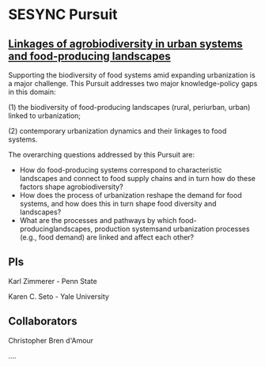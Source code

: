 # SESYNC Pursuit

## [Linkages of agrobiodiversity in urban systems and food-producing landscapes][1]

Supporting the biodiversity of food systems amid expanding urbanization is a major challenge. This Pursuit addresses two major knowledge-policy gaps in this domain:

(1) the biodiversity of food-producing landscapes (rural, periurban, urban) linked to urbanization;

(2) contemporary urbanization dynamics and their linkages to food systems. 

The overarching questions addressed by this Pursuit are: 

- How do food-producing systems correspond to characteristic landscapes and connect to food supply chains and in turn how do these factors shape agrobiodiversity? 
- How does the process of urbanization reshape the demand for food systems, and how does this in turn shape food diversity and landscapes?
- What are the processes and pathways by which food-producinglandscapes, production systemsand urbanization processes (e.g., food demand) are linked and affect each other?

## PIs
Karl Zimmerer - Penn State

Karen C. Seto - Yale University

## Collaborators
Christopher Bren d'Amour

....

[1]: https://www.sesync.org/project/propose-a-pursuit/linkages-of-agrobiodiversity-in-urban-systems-and-food-producing
